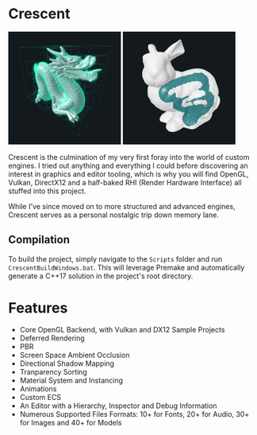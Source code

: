 # Crescent
<img src="https://github.com/xRiveria/Spatium/blob/master/Documentation/StanfordDragon.png" width="45%"></img> <img src="https://github.com/xRiveria/Spatium/blob/master/Documentation/StanfordBunny.png" width="45%"></img>

Crescent is the culmination of my very first foray into the world of custom engines. I tried out anything and everything I could before discovering an interest in graphics and editor tooling, 
which is why you will find OpenGL, Vulkan, DirectX12 and a half-baked RHI (Render Hardware Interface) all stuffed into this project.

While I've since moved on to more structured and advanced engines, Crescent serves as a personal nostalgic trip down memory lane. 

## Compilation

To build the project, simply navigate to the `Scripts` folder and run `CrescentBuildWindows.bat`. This will leverage Premake and automatically generate a C++17 solution in the project's root directory.

# Features

- Core OpenGL Backend, with Vulkan and DX12 Sample Projects
- Deferred Rendering
- PBR
- Screen Space Ambient Occlusion
- Directional Shadow Mapping
- Tranparency Sorting
- Material System and Instancing
- Animations
- Custom ECS
- An Editor with a Hierarchy, Inspector and Debug Information
- Numerous Supported Files Formats: 10+ for Fonts, 20+ for Audio, 30+ for Images and 40+ for Models
